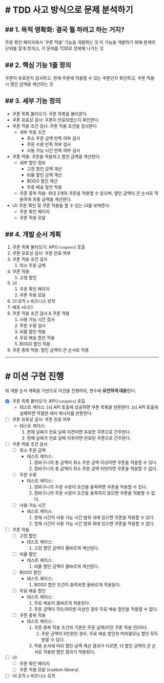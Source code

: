 # # TDD 사고 방식으로 문제 분석하기

## ## 1. 목적 명확화: 결국 뭘 하려고 하는 거지?

주문 확인 페이지에서 ‘쿠폰 적용’ 기능을 개발하는 것
이 기능을 개발하기 위해 문제의 단위를 잘개 쪼개고, 각 문제를 TDD로 정복해 나가는 것

## ## 2. 핵심 기능 1줄 정의

쿠폰이 유효한지 검사하고, 현재 주문에 적용할 수 있는 쿠폰인지 확인하고, 쿠폰 적용 시 할인 금액을 계산하는 것

## ## 3. 세부 기능 정의

- 쿠폰 목록 불러오기: 쿠폰 목록을 불러온다.
- 쿠폰 유효성 검사: 쿠폰이 만료되었는지 확인한다.
- 쿠폰 적용 조건 검사: 쿠폰 적용 조건을 검사한다.
  - 세부 적용 조건
    - 최소 주문 금액 만족 여부 검사
    - 주문 수량 만족 여부 검사
    - 사용 가능 시간 만족 여부 검사
- 쿠폰 적용: 쿠폰을 적용하고 할인 금액을 계산한다.
  - 세부 할인 정보
    - 고정 할인 금액 계산
    - 비율 할인 금액 계산
    - BOGO 할인 계산
    - 무료 배송 할인 적용
  - 쿠폰 중복 적용: 최대 2개의 쿠폰을 적용할 수 있으며, 할인 금액이 큰 순서로 적용하여 최종 금액을 계산한다.
- UI: 주문 확인 및 쿠폰 적용을 할 수 있는 UI를 보여준다.
  - 주문 확인 페이지
  - 쿠폰 적용 모달

## ## 4. 개발 순서 계획

1. 쿠폰 목록 불러오기: API(`/coupons`) 호출
2. 쿠폰 유효성 검사: 쿠폰 만료 여부
3. 쿠폰 적용 조건 검사
   1. 최소 주문 금액
4. 쿠폰 적용
   1. 고정 할인
5. UI
   1. 주문 확인 페이지
   2. 쿠폰 적용 모달
6. UI 로직 x 비즈니스 로직
7. 배포 v0.0.1
8. 쿠폰 적용 조건 검사 & 쿠폰 적용
   1. 사용 가능 시간 검사
   2. 주문 수량 검사
   3. 비율 할인 적용
   4. 무료 배송 할인 적용
   5. BOGO 할인 적용
9. 쿠폰 중복 적용: 할인 금액이 큰 순서로 적용

---

# # 미션 구현 진행

위 개발 순서 계획을 기반으로 미션을 진행하되, 변수에 **유연하게 대응**한다.

- [x] 쿠폰 목록 불러오기: API(`/coupons`) 호출
  - 테스트 케이스:
    [x] API 호출에 성공하면 쿠폰 목록을 반환한다.
    [x] API 호출에 실패하면 적절한 에러 메시지를 반환한다.
- [ ] 쿠폰 유효성 검사: 쿠폰 만료 여부
  - 테스트 케이스:
    1. 현재 날짜가 만료 날짜 이전이면 유효한 쿠폰으로 간주한다.
    2. 현재 날짜가 만료 날짜 이후이면 만료된 쿠폰으로 간주한다.
- [ ] 쿠폰 적용 조건 검사
  - [ ] 최소 주문 금액
    - 테스트 케이스:
      1. 장바구니의 총 금액이 최소 주문 금액 이상이면 쿠폰을 적용할 수 있다.
      2. 장바구니의 총 금액이 최소 주문 금액 미만이면 쿠폰을 적용할 수 없다.
  - [ ] 주문 수량
    - 테스트 케이스:
      1. 장바구니의 주문 수량이 조건을 충족하면 쿠폰을 적용할 수 있다.
      2. 장바구니의 주문 수량이 조건을 충족하지 않으면 쿠폰을 적용할 수 없다.
  - [ ] 사용 가능 시간
    - 테스트 케이스:
      1. 현재 시간이 사용 가능 시간 범위 내에 있으면 쿠폰을 적용할 수 있다.
      2. 현재 시간이 사용 가능 시간 범위 외에 있으면 쿠폰을 적용할 수 없다.
- [ ] 쿠폰 적용
  - [ ] 고정 할인
    - 테스트 케이스:
      1. 고정 할인 금액이 올바르게 계산된다.
  - [ ] 비율 할인
    - 테스트 케이스:
      1. 비율 할인 금액이 올바르게 계산된다.
  - [ ] BOGO 할인
    - 테스트 케이스:
      1. BOGO 할인 조건이 충족되면 올바르게 적용된다.
  - [ ] 무료 배송 할인
    - 테스트 케이스:
      1. 무료 배송이 올바르게 적용된다.
      2. 주문 금액이 100,000원 이상인 경우 무료 배송 할인을 적용할 수 없다.
  - [ ] 쿠폰 중복 적용
    - 테스트 케이스:
      1. 쿠폰 중복 적용 조건의 기준은 주문 금액(이전 쿠폰 적용 전)이다.
         1. 주문 금액이 5만원인 경우, 무료 배송 할인과 미라클모닝 할인 모두 받을 수 있다.
      2. 적용 순서에 따라 할인 금액 계산 결과가 다르면, 더 할인 금액이 큰 순서로 적용한 할인 결과가 적용된다.
- [ ] UI
  - [ ] 주문 확인 페이지
  - [ ] 쿠폰 적용 모달 (custom library)
- [ ] UI 로직 x 비즈니스 로직
